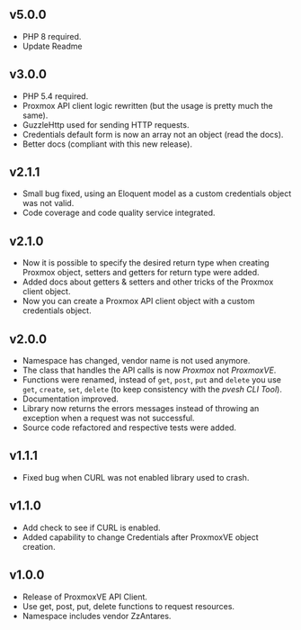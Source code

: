 v5.0.0
------

- PHP 8 required.
- Update Readme

v3.0.0
------

- PHP 5.4 required.
- Proxmox API client logic rewritten (but the usage is pretty much the same).
- GuzzleHttp used for sending HTTP requests.
- Credentials default form is now an array not an object (read the docs).
- Better docs (compliant with this new release).


v2.1.1
------

- Small bug fixed, using an Eloquent model as a custom credentials object was not valid.
- Code coverage and code quality service integrated.


v2.1.0
------

- Now it is possible to specify the desired return type when creating Proxmox object, setters and getters for return type were added.
- Added docs about getters & setters and other tricks of the Proxmox client object.
- Now you can create a Proxmox API client object with a custom credentials object.


v2.0.0
------

- Namespace has changed, vendor name is not used anymore.
- The class that handles the API calls is now *Proxmox* not *ProxmoxVE*.
- Functions were renamed, instead of `get`, `post`, `put` and `delete` you use `get`, `create`, `set`, `delete` (to keep consistency with the *pvesh CLI Tool*).
- Documentation improved.
- Library now returns the errors messages instead of throwing an exception when a request was not successful.
- Source code refactored and respective tests were added.


v1.1.1
------

- Fixed bug when CURL was not enabled library used to crash.


v1.1.0
------

- Add check to see if CURL is enabled.
- Added capability to change Credentials after ProxmoxVE object creation.


v1.0.0
------

- Release of ProxmoxVE API Client.
- Use get, post, put, delete functions to request resources.
- Namespace includes vendor ZzAntares.
